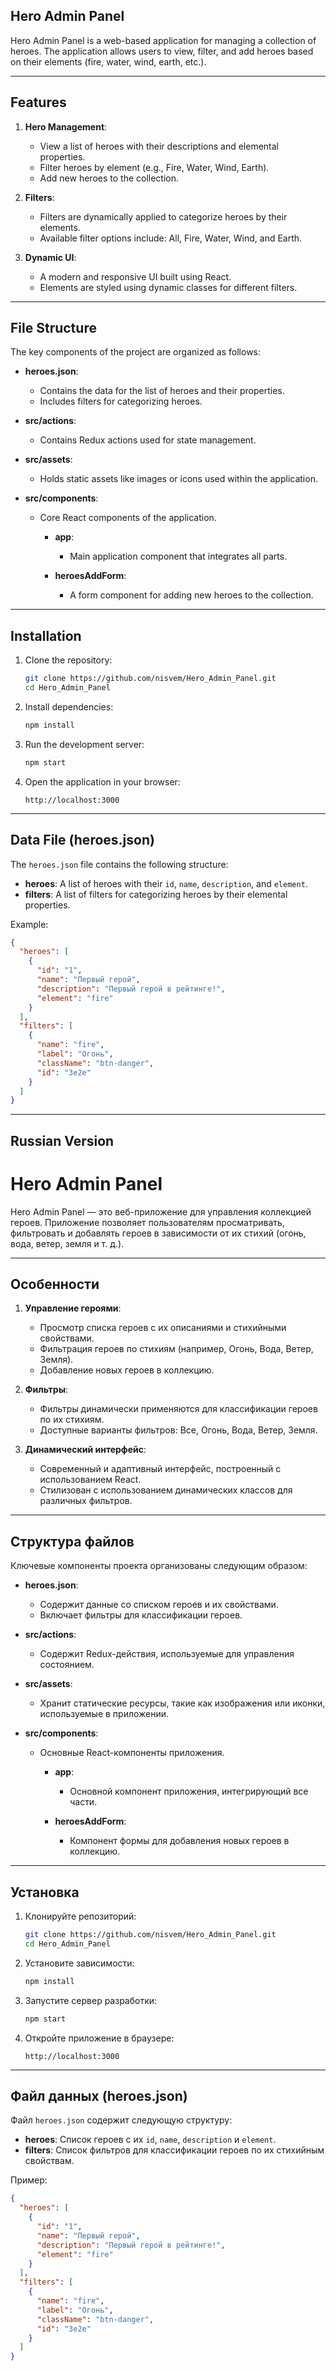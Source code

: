 ## Hero Admin Panel

Hero Admin Panel is a web-based application for managing a collection of heroes. The application allows users to view, filter, and add heroes based on their elements (fire, water, wind, earth, etc.).

---

## Features

1. **Hero Management**:
   - View a list of heroes with their descriptions and elemental properties.
   - Filter heroes by element (e.g., Fire, Water, Wind, Earth).
   - Add new heroes to the collection.

2. **Filters**:
   - Filters are dynamically applied to categorize heroes by their elements.
   - Available filter options include: All, Fire, Water, Wind, and Earth.

3. **Dynamic UI**:
   - A modern and responsive UI built using React.
   - Elements are styled using dynamic classes for different filters.

---

## File Structure

The key components of the project are organized as follows:

- **heroes.json**:
  - Contains the data for the list of heroes and their properties.
  - Includes filters for categorizing heroes.

- **src/actions**:
  - Contains Redux actions used for state management.

- **src/assets**:
  - Holds static assets like images or icons used within the application.

- **src/components**:
  - Core React components of the application.

    - **app**:
      - Main application component that integrates all parts.

    - **heroesAddForm**:
      - A form component for adding new heroes to the collection.

---

## Installation

1. Clone the repository:
   ```bash
   git clone https://github.com/nisvem/Hero_Admin_Panel.git
   cd Hero_Admin_Panel
   ```

2. Install dependencies:
   ```bash
   npm install
   ```

3. Run the development server:
   ```bash
   npm start
   ```

4. Open the application in your browser:
   ```
   http://localhost:3000
   ```

---

## Data File (heroes.json)

The `heroes.json` file contains the following structure:

- **heroes**: A list of heroes with their `id`, `name`, `description`, and `element`.
- **filters**: A list of filters for categorizing heroes by their elemental properties.

Example:
```json
{
  "heroes": [
    {
      "id": "1",
      "name": "Первый герой",
      "description": "Первый герой в рейтинге!",
      "element": "fire"
    }
  ],
  "filters": [
    {
      "name": "fire",
      "label": "Огонь",
      "className": "btn-danger",
      "id": "3e2e"
    }
  ]
}
```

---

## Russian Version

# Hero Admin Panel

Hero Admin Panel — это веб-приложение для управления коллекцией героев. Приложение позволяет пользователям просматривать, фильтровать и добавлять героев в зависимости от их стихий (огонь, вода, ветер, земля и т. д.).

---

## Особенности

1. **Управление героями**:
   - Просмотр списка героев с их описаниями и стихийными свойствами.
   - Фильтрация героев по стихиям (например, Огонь, Вода, Ветер, Земля).
   - Добавление новых героев в коллекцию.

2. **Фильтры**:
   - Фильтры динамически применяются для классификации героев по их стихиям.
   - Доступные варианты фильтров: Все, Огонь, Вода, Ветер, Земля.

3. **Динамический интерфейс**:
   - Современный и адаптивный интерфейс, построенный с использованием React.
   - Стилизован с использованием динамических классов для различных фильтров.

---

## Структура файлов

Ключевые компоненты проекта организованы следующим образом:

- **heroes.json**:
  - Содержит данные со списком героев и их свойствами.
  - Включает фильтры для классификации героев.

- **src/actions**:
  - Содержит Redux-действия, используемые для управления состоянием.

- **src/assets**:
  - Хранит статические ресурсы, такие как изображения или иконки, используемые в приложении.

- **src/components**:
  - Основные React-компоненты приложения.

    - **app**:
      - Основной компонент приложения, интегрирующий все части.

    - **heroesAddForm**:
      - Компонент формы для добавления новых героев в коллекцию.

---

## Установка

1. Клонируйте репозиторий:
   ```bash
   git clone https://github.com/nisvem/Hero_Admin_Panel.git
   cd Hero_Admin_Panel
   ```

2. Установите зависимости:
   ```bash
   npm install
   ```

3. Запустите сервер разработки:
   ```bash
   npm start
   ```

4. Откройте приложение в браузере:
   ```
   http://localhost:3000
   ```

---

## Файл данных (heroes.json)

Файл `heroes.json` содержит следующую структуру:

- **heroes**: Список героев с их `id`, `name`, `description` и `element`.
- **filters**: Список фильтров для классификации героев по их стихийным свойствам.

Пример:
```json
{
  "heroes": [
    {
      "id": "1",
      "name": "Первый герой",
      "description": "Первый герой в рейтинге!",
      "element": "fire"
    }
  ],
  "filters": [
    {
      "name": "fire",
      "label": "Огонь",
      "className": "btn-danger",
      "id": "3e2e"
    }
  ]
}
```
